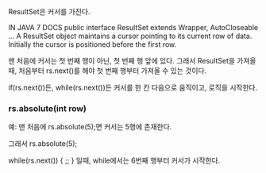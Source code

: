 ResultSet은 커서를 가진다.

IN JAVA 7 DOCS
public interface ResultSet
extends Wrapper, AutoCloseable
...
A ResultSet object maintains a cursor pointing to its current row of data. Initially the cursor is positioned before the first row.

맨 처음에 커서는 첫 번째 행이 아닌, 첫 번째 행 앞에 있다.
그래서 ResultSet을 가져올 때, 처음부터 rs.next()를 해야 첫 번째 행부터 가져올 수 있는 것이다.

if(rs.next())든, while(rs.next())든 커서를 한 칸 다음으로 움직이고, 로직을 시작한다.


<h3>rs.absolute(int row)</h3>
예: 맨 처음에 rs.absolute(5);면 커서는 5행에 존재한다.

그래서
rs.absolute(5);

while(rs.next()) {
  ;;
}
일때,
while에서는 6번째 행부터 커서가 시작한다.

